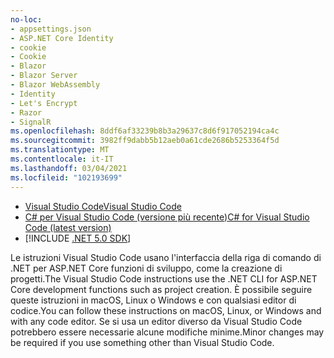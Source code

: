 ```yaml
---
no-loc:
- appsettings.json
- ASP.NET Core Identity
- cookie
- Cookie
- Blazor
- Blazor Server
- Blazor WebAssembly
- Identity
- Let's Encrypt
- Razor
- SignalR
ms.openlocfilehash: 8ddf6af33239b8b3a29637c8d6f917052194ca4c
ms.sourcegitcommit: 3982ff9dabb5b12aeb0a61cde2686b5253364f5d
ms.translationtype: MT
ms.contentlocale: it-IT
ms.lasthandoff: 03/04/2021
ms.locfileid: "102193699"
---
```

* [<span data-ttu-id="b0b2f-101">Visual Studio Code</span><span class="sxs-lookup"><span data-stu-id="b0b2f-101">Visual Studio Code</span></span>](https://code.visualstudio.com/download)
* [<span data-ttu-id="b0b2f-102">C# per Visual Studio Code (versione più recente)</span><span class="sxs-lookup"><span data-stu-id="b0b2f-102">C# for Visual Studio Code (latest version)</span></span>](https://marketplace.visualstudio.com/items?itemName=ms-dotnettools.csharp)
* [!INCLUDE [.NET 5.0 SDK](~/includes/5.0-SDK.md)]

<span data-ttu-id="b0b2f-103">Le istruzioni Visual Studio Code usano l'interfaccia della riga di comando di .NET per ASP.NET Core funzioni di sviluppo, come la creazione di progetti.</span><span class="sxs-lookup"><span data-stu-id="b0b2f-103">The Visual Studio Code instructions use the .NET CLI for ASP.NET Core development functions such as project creation.</span></span> <span data-ttu-id="b0b2f-104">È possibile seguire queste istruzioni in macOS, Linux o Windows e con qualsiasi editor di codice.</span><span class="sxs-lookup"><span data-stu-id="b0b2f-104">You can follow these instructions on macOS, Linux, or Windows and with any code editor.</span></span> <span data-ttu-id="b0b2f-105">Se si usa un editor diverso da Visual Studio Code potrebbero essere necessarie alcune modifiche minime.</span><span class="sxs-lookup"><span data-stu-id="b0b2f-105">Minor changes may be required if you use something other than Visual Studio Code.</span></span>
